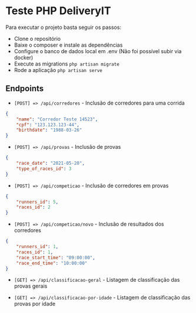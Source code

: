# Teste PHP DeliveryIT
Para executar o projeto basta seguir os passos:
- Clone o repositório
- Baixe o composer e instale as dependências
- Configure o banco de dados local em .env (Não foi possível subir via docker)
- Execute as migrations `php artisan migrate`
- Rode a aplicação `php artisan serve`


## Endpoints
- `[POST] => /api/corredores` - Inclusão de corredores para uma corrida

```json
{
	"name": "Corredor Teste 14523",
	"cpf": "123.123.123-44",
	"birthdate": "1988-03-26"
}
```

- `[POST] => /api/provas` - Inclusão de provas

```json
{
	"race_date": "2021-05-20",
	"type_of_races_id": 3
}
```

- `[POST] => /api/competicao` - Inclusão de corredores em provas

```json
{
	"runners_id": 5,
	"races_id": 2
}
```

- `[POST] => /api/competicao/novo` - Inclusão de resultados dos corredores

```json
{
    "runners_id": 1,
    "races_id": 1,
    "race_start_time": "09:00:00",
    "race_end_time": "10:00:00"
}
```

- `[GET] => /api/classificacao-geral` - Listagem de classificação das provas gerais

- `[GET] => /api/classificacao-por-idade` - Listagem de classificação das provas por idade


